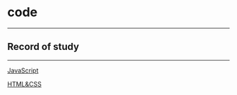 # code

---
Record of study
---

---

[JavaScript](./javascript/js.md)

[HTML&CSS](./HTML&CSS/HTML&CSS.md)



